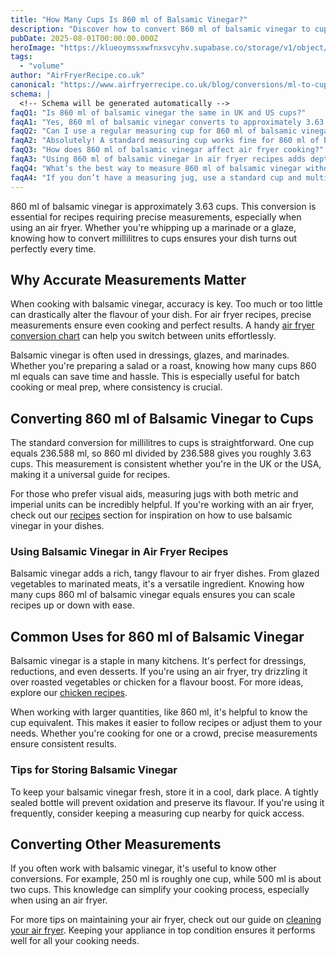 ```yaml
---
title: "How Many Cups Is 860 ml of Balsamic Vinegar?"
description: "Discover how to convert 860 ml of balsamic vinegar to cups for perfect recipes every time. Get precise measurements for cooking and baking."
pubDate: 2025-08-01T00:00:00.000Z
heroImage: "https://klueoymssxwfnxsvcyhv.supabase.co/storage/v1/object/public/Shmucket/how-many-cups-is-860-ml-of-balsamic-vinegar.webp"
tags:
  - "volume"
author: "AirFryerRecipe.co.uk"
canonical: "https://www.airfryerrecipe.co.uk/blog/conversions/ml-to-cups/how-many-cups-is-860-ml-of-balsamic-vinegar"
schema: |
  <!-- Schema will be generated automatically -->
faqQ1: "Is 860 ml of balsamic vinegar the same in UK and US cups?"
faqA1: "Yes, 860 ml of balsamic vinegar converts to approximately 3.63 cups in both the UK and US. The standard cup measurement is 236.588 ml, making the conversion universal. This ensures consistency in recipes regardless of your location."
faqQ2: "Can I use a regular measuring cup for 860 ml of balsamic vinegar?"
faqA2: "Absolutely! A standard measuring cup works fine for 860 ml of balsamic vinegar. Just remember that 860 ml equals roughly 3.63 cups. If your cup doesn’t have metric markings, use a conversion chart or calculator for accuracy."
faqQ3: "How does 860 ml of balsamic vinegar affect air fryer cooking?"
faqA3: "Using 860 ml of balsamic vinegar in air fryer recipes adds depth of flavour. Whether you're marinating or glazing, precise measurements ensure balanced taste. Too much can overpower, while too little may lack flavour, so stick to the conversion for best results."
faqQ4: "What’s the best way to measure 860 ml of balsamic vinegar without a jug?"
faqA4: "If you don’t have a measuring jug, use a standard cup and multiply. Since 860 ml is about 3.63 cups, you can measure three full cups and roughly two-thirds of another. For more precision, consider investing in a metric measuring jug."
---
```

<p>860 ml of balsamic vinegar is approximately 3.63 cups. This conversion is essential for recipes requiring precise measurements, especially when using an air fryer. Whether you're whipping up a marinade or a glaze, knowing how to convert millilitres to cups ensures your dish turns out perfectly every time.</p>

<h2>Why Accurate Measurements Matter</h2>
<p>When cooking with balsamic vinegar, accuracy is key. Too much or too little can drastically alter the flavour of your dish. For air fryer recipes, precise measurements ensure even cooking and perfect results. A handy <a href=https://www.airfryerrecipe.co.uk/air-fryer-conversion-chart>air fryer conversion chart</a> can help you switch between units effortlessly.</p>
<p>Balsamic vinegar is often used in dressings, glazes, and marinades. Whether you're preparing a salad or a roast, knowing how many cups 860 ml equals can save time and hassle. This is especially useful for batch cooking or meal prep, where consistency is crucial.</p>

<h2>Converting 860 ml of Balsamic Vinegar to Cups</h2>
<p>The standard conversion for millilitres to cups is straightforward. One cup equals 236.588 ml, so 860 ml divided by 236.588 gives you roughly 3.63 cups. This measurement is consistent whether you're in the UK or the USA, making it a universal guide for recipes.</p>
<p>For those who prefer visual aids, measuring jugs with both metric and imperial units can be incredibly helpful. If you're working with an air fryer, check out our <a href=https://www.airfryerrecipe.co.uk/recipes>recipes</a> section for inspiration on how to use balsamic vinegar in your dishes.</p>

<h3>Using Balsamic Vinegar in Air Fryer Recipes</h3>
<p>Balsamic vinegar adds a rich, tangy flavour to air fryer dishes. From glazed vegetables to marinated meats, it's a versatile ingredient. Knowing how many cups 860 ml of balsamic vinegar equals ensures you can scale recipes up or down with ease.</p>

<h2>Common Uses for 860 ml of Balsamic Vinegar</h2>
<p>Balsamic vinegar is a staple in many kitchens. It's perfect for dressings, reductions, and even desserts. If you're using an air fryer, try drizzling it over roasted vegetables or chicken for a flavour boost. For more ideas, explore our <a href=https://www.airfryerrecipe.co.uk/recipe-category/chicken>chicken recipes</a>.</p>
<p>When working with larger quantities, like 860 ml, it's helpful to know the cup equivalent. This makes it easier to follow recipes or adjust them to your needs. Whether you're cooking for one or a crowd, precise measurements ensure consistent results.</p>

<h3>Tips for Storing Balsamic Vinegar</h3>
<p>To keep your balsamic vinegar fresh, store it in a cool, dark place. A tightly sealed bottle will prevent oxidation and preserve its flavour. If you're using it frequently, consider keeping a measuring cup nearby for quick access.</p>

<h2>Converting Other Measurements</h2>
<p>If you often work with balsamic vinegar, it's useful to know other conversions. For example, 250 ml is roughly one cup, while 500 ml is about two cups. This knowledge can simplify your cooking process, especially when using an air fryer.</p>
<p>For more tips on maintaining your air fryer, check out our guide on <a href=https://www.airfryerrecipe.co.uk/air-fryer-cleaner>cleaning your air fryer</a>. Keeping your appliance in top condition ensures it performs well for all your cooking needs.</p>
